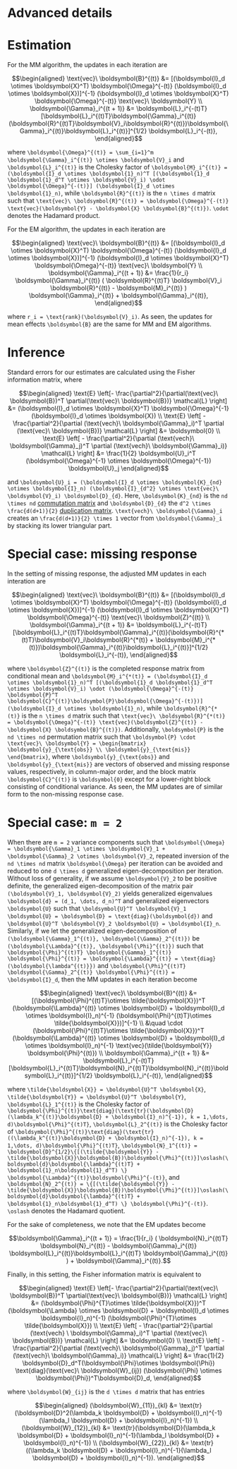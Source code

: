 # Advanced details

# Estimation
For the MM algorithm, the updates in each iteration are

```math
\begin{aligned}
\text{vec}\ \boldsymbol{B}^{(t)} &= [(\boldsymbol{I}_d \otimes \boldsymbol{X}^T) \boldsymbol{\Omega}^{-(t)} (\boldsymbol{I}_d \otimes \boldsymbol{X})]^{-1} (\boldsymbol{I}_d \otimes \boldsymbol{X}^T) \boldsymbol{\Omega}^{-(t)} \text{vec}\ \boldsymbol{Y} \\
\boldsymbol{\Gamma}_i^{(t + 1)} &= \boldsymbol{L}_i^{-(t)T}[\boldsymbol{L}_i^{(t)T}\boldsymbol{\Gamma}_i^{(t)}(\boldsymbol{R}^{(t)T}\boldsymbol{V}_i\boldsymbol{R}^{(t)})\boldsymbol{\Gamma}_i^{(t)}\boldsymbol{L}_i^{(t)}]^{1/2} \boldsymbol{L}_i^{-(t)},
\end{aligned}
```
where ``\boldsymbol{\Omega}^{(t)} = \sum_{i=1}^m \boldsymbol{\Gamma}_i^{(t)} \otimes \boldsymbol{V}_i`` and ``\boldsymbol{L}_i^{(t)}`` is the Cholesky factor of ``\boldsymbol{M}_i^{(t)} = (\boldsymbol{I}_d \otimes \boldsymbol{1}_n)^T [(\boldsymbol{1}_d \boldsymbol{1}_d^T \otimes \boldsymbol{V}_i) \odot \boldsymbol{\Omega}^{-(t)}] (\boldsymbol{I}_d \otimes \boldsymbol{1}_n)``, while ``\boldsymbol{R}^{(t)}`` is the ``n \times d`` matrix such that ``\text{vec}\ \boldsymbol{R}^{(t)} = \boldsymbol{\Omega}^{-(t)} \text{vec}(\boldsymbol{Y} - \boldsymbol{X} \boldsymbol{B}^{(t)})``. ``\odot`` denotes the Hadamard product.

For the EM algorithm, the updates in each iteration are

```math
\begin{aligned}
\text{vec}\ \boldsymbol{B}^{(t)} &= [(\boldsymbol{I}_d \otimes \boldsymbol{X}^T) \boldsymbol{\Omega}^{-(t)} (\boldsymbol{I}_d \otimes \boldsymbol{X})]^{-1} (\boldsymbol{I}_d \otimes \boldsymbol{X}^T) \boldsymbol{\Omega}^{-(t)} \text{vec}\ \boldsymbol{Y} \\
\boldsymbol{\Gamma}_i^{(t + 1)} &= \frac{1}{r_i} \boldsymbol{\Gamma}_i^{(t)} ( \boldsymbol{R}^{(t)T} \boldsymbol{V}_i \boldsymbol{R}^{(t)} - \boldsymbol{M}_i^{(t)} ) \boldsymbol{\Gamma}_i^{(t)} + \boldsymbol{\Gamma}_i^{(t)},
\end{aligned}
```
where ``r_i = \text{rank}(\boldsymbol{V}_i)``. As seen, the updates for mean effects ``\boldsymbol{B}`` are the same for MM and EM algorithms.

# Inference
Standard errors for our estimates are calculated using the Fisher information matrix, where

```math
\begin{aligned}
\text{E} \left[- \frac{\partial^2}{\partial(\text{vec}\ \boldsymbol{B})^T \partial(\text{vec}\ \boldsymbol{B})} \mathcal{L} \right] &= (\boldsymbol{I}_d \otimes \boldsymbol{X}^T) \boldsymbol{\Omega}^{-1} (\boldsymbol{I}_d \otimes \boldsymbol{X}) \\
\text{E} \left[ - \frac{\partial^2}{\partial (\text{vech}\ \boldsymbol{\Gamma}_i)^T \partial (\text{vec}\ \boldsymbol{B})} \mathcal{L} \right] &= \boldsymbol{0} \\
\text{E} \left[ - \frac{\partial^2}{\partial (\text{vech}\ \boldsymbol{\Gamma}_j)^T \partial (\text{vech}\ \boldsymbol{\Gamma}_i)} \mathcal{L} \right] &= \frac{1}{2} \boldsymbol{U}_i^T (\boldsymbol{\Omega}^{-1} \otimes \boldsymbol{\Omega}^{-1}) \boldsymbol{U}_j
\end{aligned}
```

and ``\boldsymbol{U}_i = (\boldsymbol{I}_d \otimes \boldsymbol{K}_{nd} \otimes \boldsymbol{I}_n) (\boldsymbol{I}_{d^2} \otimes \text{vec}\ \boldsymbol{V}_i) \boldsymbol{D}_{d}``. Here, ``\boldsymbol{K}_{nd}`` is the ``nd \times nd`` [commutation matrix](https://en.wikipedia.org/wiki/Commutation_matrix) and ``\boldsymbol{D}_{d}`` the ``d^2 \times \frac{d(d+1)}{2}`` [duplication matrix](https://en.wikipedia.org/wiki/Duplication_and_elimination_matrices). ``\text{vech}\ \boldsymbol{\Gamma}_i`` creates an ``\frac{d(d+1)}{2} \times 1`` vector from ``\boldsymbol{\Gamma}_i`` by stacking its lower triangular part.

# Special case: missing response
In the setting of missing response, the adjusted MM updates in each interation are
```math
\begin{aligned}
\text{vec}\ \boldsymbol{B}^{(t)} &= [(\boldsymbol{I}_d \otimes \boldsymbol{X}^T) \boldsymbol{\Omega}^{-(t)} (\boldsymbol{I}_d \otimes \boldsymbol{X})]^{-1} (\boldsymbol{I}_d \otimes \boldsymbol{X}^T) \boldsymbol{\Omega}^{-(t)} \text{vec}\ \boldsymbol{Z}^{(t)} \\
\boldsymbol{\Gamma}_i^{(t + 1)} &= \boldsymbol{L}_i^{-(t)T}[\boldsymbol{L}_i^{(t)T}\boldsymbol{\Gamma}_i^{(t)}(\boldsymbol{R}^{*(t)T}\boldsymbol{V}_i\boldsymbol{R}^{*(t)} + \boldsymbol{M}_i^{*(t)})\boldsymbol{\Gamma}_i^{(t)}\boldsymbol{L}_i^{(t)}]^{1/2} \boldsymbol{L}_i^{-(t)},
\end{aligned}
```
where ``\boldsymbol{Z}^{(t)}`` is the completed response matrix from conditional mean and ``\boldsymbol{M}_i^{*(t)} = (\boldsymbol{I}_d \otimes \boldsymbol{1}_n)^T [(\boldsymbol{1}_d \boldsymbol{1}_d^T \otimes \boldsymbol{V}_i) \odot (\boldsymbol{\Omega}^{-(t)} \boldsymbol{P}^T \boldsymbol{C}^{(t)}\boldsymbol{P}\boldsymbol{\Omega}^{-(t)})] (\boldsymbol{I}_d \otimes \boldsymbol{1}_n)``, while ``\boldsymbol{R}^{*(t)}`` is the ``n \times d`` matrix such that ``\text{vec}\ \boldsymbol{R}^{*(t)} = \boldsymbol{\Omega}^{-(t)} \text{vec}(\boldsymbol{Z}^{(t)} - \boldsymbol{X} \boldsymbol{B}^{(t)})``. Additionally, ``\boldsymbol{P}`` is the ``nd \times nd`` permutation matrix such that ``\boldsymbol{P} \cdot \text{vec}\ \boldsymbol{Y} = \begin{bmatrix} \boldsymbol{y}_{\text{obs}} \\ \boldsymbol{y}_{\text{mis}} \end{bmatrix}``, where ``\boldsymbol{y}_{\text{obs}}`` and ``\boldsymbol{y}_{\text{mis}}`` are vectors of observed and missing response values, respectively, in column-major order, and the block matrix ``\boldsymbol{C}^{(t)}`` is ``\boldsymbol{0}`` except for a lower-right block consisting of conditional variance. As seen, the MM updates are of similar form to the non-missing response case.

# Special case: ``m = 2``
When there are ``m = 2`` variance components such that ``\boldsymbol{\Omega} = \boldsymbol{\Gamma}_1 \otimes \boldsymbol{V}_1 + \boldsymbol{\Gamma}_2 \otimes \boldsymbol{V}_2``, repeated inversion of the ``nd \times nd`` matrix ``\boldsymbol{\Omega}`` per iteration can be avoided and reduced to one ``d \times d`` generalized eigen-decomposition per iteration. Without loss of generality, if we assume ``\boldsymbol{V}_2`` to be positive definite, the generalized eigen-decomposition of the matrix pair ``(\boldsymbol{V}_1, \boldsymbol{V}_2)`` yields generalized eigenvalues ``\boldsymbol{d} = (d_1, \dots, d_n)^T`` and generalized eigenvectors ``\boldsymbol{U}`` such that ``\boldsymbol{U}^T \boldsymbol{V}_1 \boldsymbol{U} = \boldsymbol{D} = \text{diag}(\boldsymbol{d})`` and ``\boldsymbol{U}^T \boldsymbol{V}_2 \boldsymbol{U} = \boldsymbol{I}_n``. Similarly, if we let the generalized eigen-decomposition of ``(\boldsymbol{\Gamma}_1^{(t)}, \boldsymbol{\Gamma}_2^{(t)})`` be ``(\boldsymbol{\Lambda}^{(t)}, \boldsymbol{\Phi}^{(t)})`` such that ``\boldsymbol{\Phi}^{(t)T} \boldsymbol{\Gamma}_1^{(t)} \boldsymbol{\Phi}^{(t)} = \boldsymbol{\Lambda}^{(t)} = \text{diag}(\boldsymbol{\lambda^{(t)}})`` and ``\boldsymbol{\Phi}^{(t)T} \boldsymbol{\Gamma}_2^{(t)} \boldsymbol{\Phi}^{(t)} = \boldsymbol{I}_d``, then the MM updates in each iteration become

```math
\begin{aligned}
\text{vec}\ \boldsymbol{B}^{(t)} &= [(\boldsymbol{\Phi}^{(t)T}\otimes \tilde{\boldsymbol{X}})^T (\boldsymbol{\Lambda}^{(t)} \otimes \boldsymbol{D} + \boldsymbol{I}_d \otimes \boldsymbol{I}_n)^{-1} (\boldsymbol{\Phi}^{(t)T}\otimes \tilde{\boldsymbol{X}})]^{-1} \\
&\quad \cdot (\boldsymbol{\Phi}^{(t)T}\otimes \tilde{\boldsymbol{X}})^T (\boldsymbol{\Lambda}^{(t)} \otimes \boldsymbol{D} + \boldsymbol{I}_d \otimes \boldsymbol{I}_n)^{-1} \text{vec}(\tilde{\boldsymbol{Y}} \boldsymbol{\Phi}^{(t)}) \\
\boldsymbol{\Gamma}_i^{(t + 1)} &= \boldsymbol{L}_i^{-(t)T}[\boldsymbol{L}_i^{(t)T}\boldsymbol{N}_i^{(t)T}\boldsymbol{N}_i^{(t)}\boldsymbol{L}_i^{(t)}]^{1/2} \boldsymbol{L}_i^{-(t)},
\end{aligned}
```

where ``\tilde{\boldsymbol{X}} = \boldsymbol{U}^T \boldsymbol{X}``, ``\tilde{\boldsymbol{Y}} = \boldsymbol{U}^T \boldsymbol{Y}``, ``\boldsymbol{L}_1^{(t)}`` is the Cholesky factor of ``\boldsymbol{\Phi}^{(t)}\text{diag}(\text{tr}(\boldsymbol{D}(\lambda_k^{(t)}\boldsymbol{D} + \boldsymbol{I}_n)^{-1}), k = 1,\dots, d)\boldsymbol{\Phi}^{(t)T}``, ``\boldsymbol{L}_2^{(t)}`` is the Cholesky factor of ``\boldsymbol{\Phi}^{(t)}\text{diag}(\text{tr}((\lambda_k^{(t)}\boldsymbol{D} + \boldsymbol{I}_n)^{-1}), k = 1,\dots, d)\boldsymbol{\Phi}^{(t)T}``, ``\boldsymbol{N}_1^{(t)} = \boldsymbol{D}^{1/2}\{[(\tilde{\boldsymbol{Y}} - \tilde{\boldsymbol{X}}\boldsymbol{B})\boldsymbol{\Phi}^{(t)}]\oslash(\boldsymbol{d}\boldsymbol{\lambda}^{(t)T} + \boldsymbol{1}_n\boldsymbol{1}_d^T) \} \boldsymbol{\Lambda}^{(t)}\boldsymbol{\Phi}^{-(t)}``, and ``\boldsymbol{N}_2^{(t)} = \{[(\tilde{\boldsymbol{Y}} - \tilde{\boldsymbol{X}}\boldsymbol{B})\boldsymbol{\Phi}^{(t)}]\oslash(\boldsymbol{d}\boldsymbol{\lambda}^{(t)T} + \boldsymbol{1}_n\boldsymbol{1}_d^T) \} \boldsymbol{\Phi}^{-(t)}``. ``\oslash`` denotes the Hadamard quotient.

For the sake of completeness, we note that the EM updates become
```math
\boldsymbol{\Gamma}_i^{(t + 1)} = \frac{1}{r_i} ( \boldsymbol{N}_i^{(t)T} \boldsymbol{N}_i^{(t)} - \boldsymbol{\Gamma}_i^{(t)} \boldsymbol{L}_i^{(t)}\boldsymbol{L}_i^{(t)T} \boldsymbol{\Gamma}_i^{(t)} ) + \boldsymbol{\Gamma}_i^{(t)}.
```

Finally, in this setting, the Fisher information matrix is equivalent to
```math
\begin{aligned}
\text{E} \left[- \frac{\partial^2}{\partial(\text{vec}\ \boldsymbol{B})^T \partial(\text{vec}\ \boldsymbol{B})} \mathcal{L} \right] &= (\boldsymbol{\Phi}^{T}\otimes \tilde{\boldsymbol{X}})^T (\boldsymbol{\Lambda} \otimes \boldsymbol{D} + \boldsymbol{I}_d \otimes \boldsymbol{I}_n)^{-1} (\boldsymbol{\Phi}^{T}\otimes \tilde{\boldsymbol{X}}) \\
\text{E} \left[ - \frac{\partial^2}{\partial (\text{vech} \ \boldsymbol{\Gamma}_i)^T \partial (\text{vec}\ \boldsymbol{B})} \mathcal{L} \right] &= \boldsymbol{0} \\
\text{E} \left[ - \frac{\partial^2}{\partial (\text{vech}\ \boldsymbol{\Gamma}_j)^T \partial (\text{vech}\ \boldsymbol{\Gamma}_i)} \mathcal{L} \right] &= \frac{1}{2} \boldsymbol{D}_d^T(\boldsymbol{\Phi}\otimes \boldsymbol{\Phi}) \text{diag}(\text{vec}\ \boldsymbol{W}_{ij}) (\boldsymbol{\Phi} \otimes \boldsymbol{\Phi})^T\boldsymbol{D}_d,
\end{aligned}
```
where ``\boldsymbol{W}_{ij}`` is the ``d \times d`` matrix that has entries
```math
\begin{aligned}
(\boldsymbol{W}_{11})_{kl} &= \text{tr}(\boldsymbol{D}^2(\lambda_k \boldsymbol{D} + \boldsymbol{I}_n)^{-1}(\lambda_l \boldsymbol{D} + \boldsymbol{I}_n)^{-1}) \\
(\boldsymbol{W}_{12})_{kl} &= \text{tr}(\boldsymbol{D}(\lambda_k \boldsymbol{D} + \boldsymbol{I}_n)^{-1}(\lambda_l \boldsymbol{D} + \boldsymbol{I}_n)^{-1}) \\
(\boldsymbol{W}_{22})_{kl} &= \text{tr}((\lambda_k \boldsymbol{D} + \boldsymbol{I}_n)^{-1}(\lambda_l \boldsymbol{D} + \boldsymbol{I}_n)^{-1}).
\end{aligned}
```